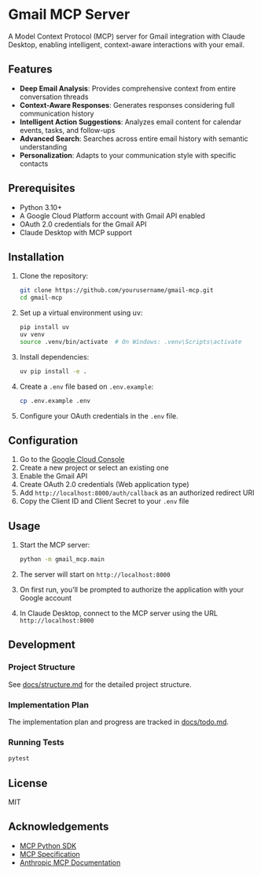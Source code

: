 # Gmail MCP Server

A Model Context Protocol (MCP) server for Gmail integration with Claude Desktop, enabling intelligent, context-aware interactions with your email.

## Features

- **Deep Email Analysis**: Provides comprehensive context from entire conversation threads
- **Context-Aware Responses**: Generates responses considering full communication history
- **Intelligent Action Suggestions**: Analyzes email content for calendar events, tasks, and follow-ups
- **Advanced Search**: Searches across entire email history with semantic understanding
- **Personalization**: Adapts to your communication style with specific contacts

## Prerequisites

- Python 3.10+
- A Google Cloud Platform account with Gmail API enabled
- OAuth 2.0 credentials for the Gmail API
- Claude Desktop with MCP support

## Installation

1. Clone the repository:
   ```bash
   git clone https://github.com/yourusername/gmail-mcp.git
   cd gmail-mcp
   ```

2. Set up a virtual environment using uv:
   ```bash
   pip install uv
   uv venv
   source .venv/bin/activate  # On Windows: .venv\Scripts\activate
   ```

3. Install dependencies:
   ```bash
   uv pip install -e .
   ```

4. Create a `.env` file based on `.env.example`:
   ```bash
   cp .env.example .env
   ```

5. Configure your OAuth credentials in the `.env` file.

## Configuration

1. Go to the [Google Cloud Console](https://console.cloud.google.com/)
2. Create a new project or select an existing one
3. Enable the Gmail API
4. Create OAuth 2.0 credentials (Web application type)
5. Add `http://localhost:8000/auth/callback` as an authorized redirect URI
6. Copy the Client ID and Client Secret to your `.env` file

## Usage

1. Start the MCP server:
   ```bash
   python -m gmail_mcp.main
   ```

2. The server will start on `http://localhost:8000`

3. On first run, you'll be prompted to authorize the application with your Google account

4. In Claude Desktop, connect to the MCP server using the URL `http://localhost:8000`

## Development

### Project Structure

See [docs/structure.md](docs/structure.md) for the detailed project structure.

### Implementation Plan

The implementation plan and progress are tracked in [docs/todo.md](docs/todo.md).

### Running Tests

```bash
pytest
```

## License

MIT

## Acknowledgements

- [MCP Python SDK](https://github.com/modelcontextprotocol/python-sdk)
- [MCP Specification](https://spec.modelcontextprotocol.io/specification/2024-11-05/)
- [Anthropic MCP Documentation](https://www.anthropic.com/news/model-context-protocol)
